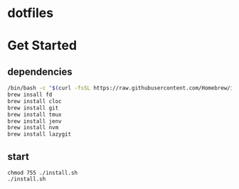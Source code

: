 # dotfiles

# Get Started
## dependencies

```Bash
/bin/bash -c "$(curl -fsSL https://raw.githubusercontent.com/Homebrew/install/HEAD/install.sh)"
brew insall fd
brew install cloc
brew install git
brew install tmux
brew install jenv
brew install nvm
brew install lazygit
```

## start
```
chmod 755 ./install.sh
./install.sh
```


